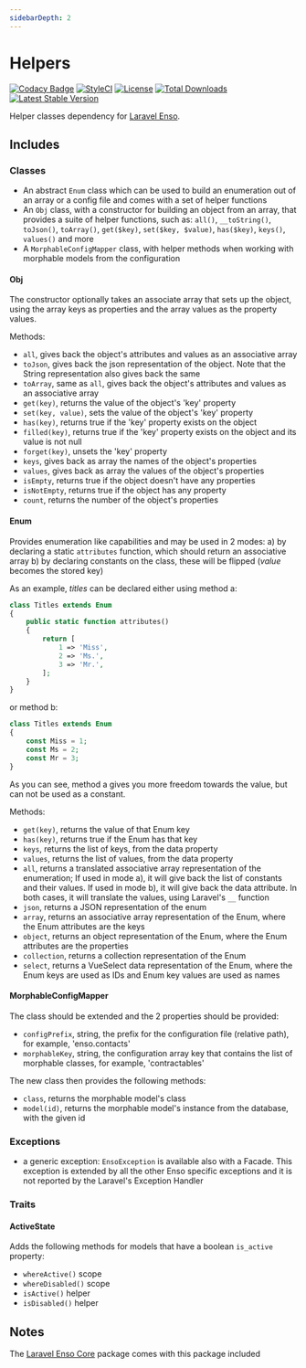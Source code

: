 ```yaml
---
sidebarDepth: 2
---
```


# Helpers

[![Codacy Badge](https://api.codacy.com/project/badge/Grade/4c084aada0bf4f70bf397338300bfc5d)](https://www.codacy.com/app/laravel-enso/Helpers?utm_source=github.com&utm_medium=referral&utm_content=laravel-enso/Helpers&utm_campaign=badger)
[![StyleCI](https://styleci.io/repos/85466970/shield?branch=master)](https://styleci.io/repos/85466970)
[![License](https://poser.pugx.org/laravel-enso/helpers/license)](https://packagist.org/packages/laravel-enso/helpers)
[![Total Downloads](https://poser.pugx.org/laravel-enso/helpers/downloads)](https://packagist.org/packages/laravel-enso/helpers)
[![Latest Stable Version](https://poser.pugx.org/laravel-enso/helpers/version)](https://packagist.org/packages/laravel-enso/helpers)

Helper classes dependency for [Laravel Enso](https://github.com/laravel-enso/Enso).

## Includes

### Classes

- An abstract `Enum` class which can be used to build an enumeration out of an array or a config file and comes with a set of helper functions 
- An `Obj` class, with a constructor for building an object from an array, that provides a suite of helper functions, such as: `all()`, `__toString()`, `toJson()`, `toArray()`, `get($key)`, `set($key, $value)`, `has($key)`, `keys()`, `values()` and more
- A `MorphableConfigMapper` class, with helper methods when working with morphable models from the configuration

#### Obj

The constructor optionally takes an associate array that sets up the object, 
using the array keys as properties and the array values as the property values.

Methods:
- `all`, gives back the object's attributes and values as an associative array
- `toJson`, gives back the json representation of the object. Note that the String representation also gives back the same 
- `toArray`, same as `all`, gives back the object's attributes and values as an associative array
- `get(key)`, returns the value of the object's 'key' property
- `set(key, value)`, sets the value of the object's 'key' property
- `has(key)`, returns true if the 'key' property exists on the object
- `filled(key)`, returns true if the 'key' property exists on the object and its value is not null
- `forget(key)`, unsets the 'key' property
- `keys`, gives back as array the names of the object's properties
- `values`, gives back as array the values of the object's properties
- `isEmpty`, returns true if the object doesn't have any properties
- `isNotEmpty`, returns true if the object has any property
- `count`, returns the number of the object's properties

#### Enum

Provides enumeration like capabilities and may be used in 2 modes:
a) by declaring a static `attributes` function, which should return an associative array
b) by declaring constants on the class, these will be flipped (_value_ becomes the stored key)

As an example, _titles_ can be declared either using method a:
```php
class Titles extends Enum
{
    public static function attributes()
    {
        return [
            1 => 'Miss',
            2 => 'Ms.',
            3 => 'Mr.',
        ];
    }
}
```
or method b:
```php
class Titles extends Enum
{
    const Miss = 1;
    const Ms = 2;
    const Mr = 3;
}
```
As you can see, method a gives you more freedom towards the value, but can not be used as a constant.

Methods:
 - `get(key)`, returns the value of that Enum key
 - `has(key)`, returns true if the Enum has that key
 - `keys`, returns the list of keys, from the data property
 - `values`, returns the list of values, from the data property
 - `all`, returns a translated associative array representation of the enumeration; 
 If used in mode a), it will give back the list of constants and their values.
 If used in mode b), it will give back the data attribute.
 In both cases, it will translate the values, using Laravel's `__` function
 - `json`, returns a JSON representation of the enum
 - `array`, returns an associative array representation of the Enum, where the Enum attributes are the keys 
 - `object`, returns an object representation of the Enum, where the Enum attributes are the properties
 - `collection`, returns a collection representation of the Enum
 - `select`, returns a VueSelect data representation of the Enum, where the Enum keys are used as IDs 
 and Enum key values are used as names
   
#### MorphableConfigMapper

The class should be extended and the 2 properties should be provided:
- `configPrefix`, string, the prefix for the configuration file (relative path), for example, 'enso.contacts'
- `morphableKey`, string, the configuration array key that contains the list of morphable classes, for example, 'contractables'  

The new class then provides the following methods:
- `class`, returns the morphable model's class
- `model(id)`, returns the morphable model's instance from the database, with the given id 

### Exceptions

- a generic exception: `EnsoException` is available also with a Facade. This exception is extended by all the other Enso specific exceptions and it is not reported by the Laravel's Exception Handler

### Traits

#### ActiveState 

Adds the following methods for models that have a boolean `is_active` property:
- `whereActive()` scope
- `whereDisabled()` scope
- `isActive()` helper
- `isDisabled()` helper 

## Notes

The [Laravel Enso Core](https://github.com/laravel-enso/Core) package comes with this package included

